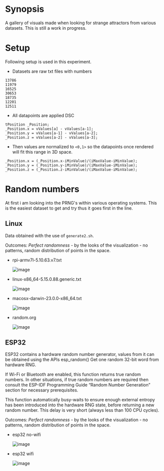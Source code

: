 # Synopsis
A gallery of visuals made when looking for strange attractors from various datasets.
This is still a work in progress.

# Setup
Following setup is used in this experiment.

- Datasets are raw txt files with numbers

```
13786
11979
16525
30653
18735
12201
12511
```

- All datapoints are applied DSC

```
tPosition _Position;
_Position.x = vValues[a] - vValues[a-1];
_Position.y = vValues[a-1] - vValues[a-2];
_Position.z = vValues[a-2] - vValues[a-3];
```

- Then values are normalized to `<0,1>` so the datapoints once rendered will fit this range in 3D space.

```
_Position.x = (_Position.x-iMinValue)/(iMaxValue-iMinValue);
_Position.y = (_Position.y-iMinValue)/(iMaxValue-iMinValue);
_Position.z = (_Position.z-iMinValue)/(iMaxValue-iMinValue);
```

# Random numbers

At first i am looking into the PRNG's within various operating systems. 
This is the easiest dataset to get and try thus it goes first in the line.

## Linux
Data obtained with the use of `generate2.sh`.

Outcomes: _Perfect randomness_ - by the looks of the visualization - no patterns, random distribution of points in the space.

* rpi-armv7l-5.10.63.v7.txt  

  ![image](https://github.com/invpe/Attracthor/assets/106522950/ae0dd648-5d61-4a22-a5c6-2c562c062643)

* linux-x86_64-5.15.0.88.generic.txt 

  ![image](https://github.com/invpe/Attracthor/assets/106522950/08b628af-cae8-4c3f-8a12-a2d42c868705)

* macosx-darwin-23.0.0-x86_64.txt

  ![image](https://github.com/invpe/Attracthor/assets/106522950/c2a3f289-d7f0-474d-8eed-6553b95a93f3)

* random.org
  
  ![image](https://github.com/invpe/Attracthor/assets/106522950/2cba7e32-c45c-4a6f-b07a-3ba94fab3bcb)



## ESP32

ESP32 contains a hardware random number generator, values from it can be obtained using the APIs esp_random() 
Get one random 32-bit word from hardware RNG.

If Wi-Fi or Bluetooth are enabled, this function returns true random numbers. In other situations, if true random numbers are required then consult the ESP-IDF Programming Guide “Random Number Generation” section for necessary prerequisites.

This function automatically busy-waits to ensure enough external entropy has been introduced into the hardware RNG state, before returning a new random number. This delay is very short (always less than 100 CPU cycles).

Outcomes: _Perfect randomness_ - by the looks of the visualization - no patterns, random distribution of points in the space.

* esp32 no-wifi  
  

  ![image](https://github.com/invpe/Attracthor/assets/106522950/25dfa05d-0e28-4ded-a260-cb12494b4061)

* esp32 wifi 

  ![image](https://github.com/invpe/Attracthor/assets/106522950/d2f24e09-586b-4f6a-bf99-ff4ccd5bdcca)


